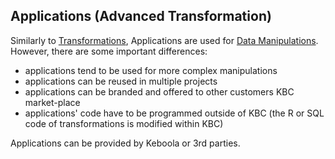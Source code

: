 ## Applications (Advanced Transformation)

Similarly to [Transformations](), Applications are used for [Data Manipulations](). However, there are some important differences: 
* applications tend to be used for more complex manipulations
* applications can be reused in multiple projects
* applications can be branded and offered to other customers KBC market-place
* applications' code have to be programmed outside of KBC (the R or SQL code of transformations is modified within KBC)

Applications can be provided by Keboola or 3rd parties.
